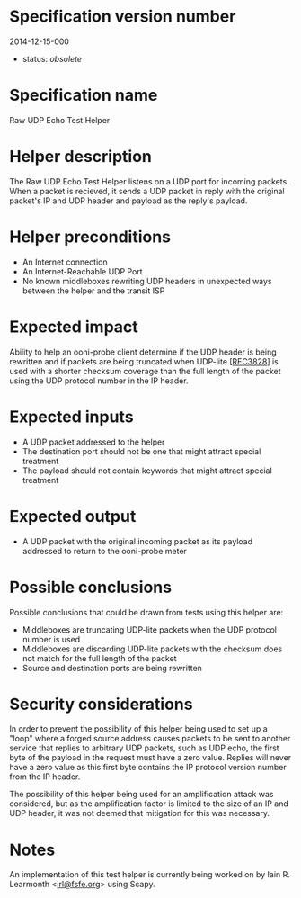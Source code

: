# Specification version number

2014-12-15-000

* status: _obsolete_

# Specification name

Raw UDP Echo Test Helper

# Helper description

The Raw UDP Echo Test Helper listens on a UDP port for incoming packets. When a
packet is recieved, it sends a UDP packet in reply with the original packet's
IP and UDP header and payload as the reply's payload.

# Helper preconditions

 * An Internet connection
 * An Internet-Reachable UDP Port
 * No known middleboxes rewriting UDP headers in unexpected ways between
   the helper and the transit ISP

# Expected impact

Ability to help an ooni-probe client determine if the UDP header is being
rewritten and if packets are being truncated when UDP-lite [[RFC3828][]] is
used with a shorter checksum coverage than the full length of the packet using
the UDP protocol number in the IP header.

# Expected inputs

 * A UDP packet addressed to the helper
 * The destination port should not be one that might attract special treatment
 * The payload should not contain keywords that might attract special treatment

# Expected output

 * A UDP packet with the original incoming packet as its payload addressed to
   return to the ooni-probe meter

# Possible conclusions

Possible conclusions that could be drawn from tests using this helper are:

 * Middleboxes are truncating UDP-lite packets when the UDP protocol number is
   used
 * Middleboxes are discarding UDP-lite packets with the checksum does not match
   for the full length of the packet
 * Source and destination ports are being rewritten

# Security considerations

In order to prevent the possibility of this helper being used to set up a
"loop" where a forged source address causes packets to be sent to another
service that replies to arbitrary UDP packets, such as UDP echo, the first byte
of the payload in the request must have a zero value. Replies will never have a
zero value as this first byte contains the IP protocol version number from the
IP header.

The possibility of this helper being used for an amplification attack was
considered, but as the amplification factor is limited to the size of an IP and
UDP header, it was not deemed that mitigation for this was necessary.

# Notes

An implementation of this test helper is currently being worked on by Iain R.
Learmonth <<irl@fsfe.org>> using Scapy.

[RFC3828]: http://tools.ietf.org/html/rfc3828
